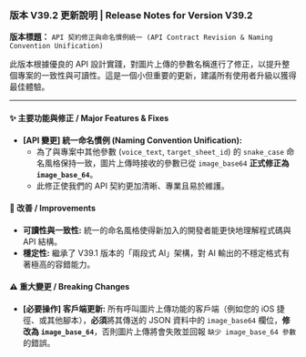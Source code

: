 ### 版本 V39.2 更新說明 | Release Notes for Version V39.2

**版本標題：** `API 契約修正與命名慣例統一 (API Contract Revision & Naming Convention Unification)`

此版本根據優良的 API 設計實踐，對圖片上傳的參數名稱進行了修正，以提升整個專案的一致性與可讀性。這是一個小但重要的更新，建議所有使用者升級以獲得最佳體驗。

---

#### ✨ 主要功能與修正 / Major Features & Fixes

* **[API 變更] 統一命名慣例 (Naming Convention Unification):**
    * 為了與專案中其他參數 (`voice_text`, `target_sheet_id`) 的 `snake_case` 命名風格保持一致，圖片上傳時接收的參數已從 `image_base64` **正式修正為 `image_base_64`**。
    * 此修正使我們的 API 契約更加清晰、專業且易於維護。

#### 🚀 改善 / Improvements

* **可讀性與一致性:** 統一的命名風格使得新加入的開發者能更快地理解程式碼與 API 結構。
* **穩定性:** 繼承了 V39.1 版本的「兩段式 AI」架構，對 AI 輸出的不穩定格式有著極高的容錯能力。

#### ⚠️ 重大變更 / Breaking Changes

* **[必要操作] 客戶端更新:** 所有呼叫圖片上傳功能的客戶端（例如您的 iOS 捷徑、或其他腳本），**必須**將其傳送的 JSON 資料中的 `image_base64` 欄位，**修改為 `image_base_64`**，否則圖片上傳將會失敗並回報 `缺少 image_base_64 參數` 的錯誤。
